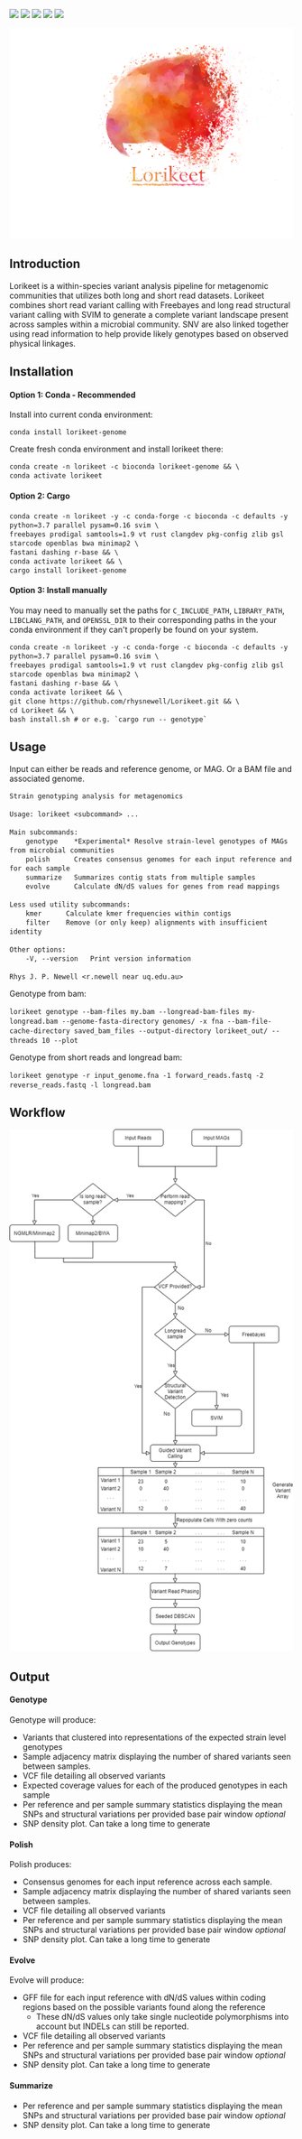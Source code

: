 ![](https://travis-ci.com/rhysnewell/Lorikeet.svg?branch=master)
![](https://anaconda.org/bioconda/lorikeet-genome/badges/license.svg)
![](https://anaconda.org/bioconda/lorikeet-genome/badges/version.svg)
![](https://anaconda.org/bioconda/lorikeet-genome/badges/latest_release_relative_date.svg)
![](https://anaconda.org/bioconda/lorikeet-genome/badges/platforms.svg)


![](docs/images/lorikeet_logo_crop_left.png)

## Introduction

Lorikeet is a within-species variant analysis pipeline for metagenomic communities that utilizes both long and short read datasets.
Lorikeet combines short read variant calling with Freebayes and long read structural variant calling with SVIM to generate a 
complete variant landscape present across samples within a microbial community. SNV are also linked together using read 
information to help provide likely genotypes based on observed physical linkages.

## Installation

#### Option 1: Conda - Recommended

Install into current conda environment:
```
conda install lorikeet-genome
```

Create fresh conda environment and install lorikeet there:
```
conda create -n lorikeet -c bioconda lorikeet-genome && \
conda activate lorikeet
```

#### Option 2: Cargo
```
conda create -n lorikeet -y -c conda-forge -c bioconda -c defaults -y python=3.7 parallel pysam=0.16 svim \ 
freebayes prodigal samtools=1.9 vt rust clangdev pkg-config zlib gsl starcode openblas bwa minimap2 \ 
fastani dashing r-base && \ 
conda activate lorikeet && \ 
cargo install lorikeet-genome
```

#### Option 3: Install manually
You may need to manually set the paths for `C_INCLUDE_PATH`, `LIBRARY_PATH`, `LIBCLANG_PATH`, and `OPENSSL_DIR` to their corresponding
paths in the your conda environment if they can't properly be found on your system.
```
conda create -n lorikeet -y -c conda-forge -c bioconda -c defaults -y python=3.7 parallel pysam=0.16 svim \ 
freebayes prodigal samtools=1.9 vt rust clangdev pkg-config zlib gsl starcode openblas bwa minimap2 \ 
fastani dashing r-base && \ 
conda activate lorikeet && \ 
git clone https://github.com/rhysnewell/Lorikeet.git && \ 
cd Lorikeet && \ 
bash install.sh # or e.g. `cargo run -- genotype`
```


## Usage

Input can either be reads and reference genome, or MAG. Or a BAM file and associated genome.

```
Strain genotyping analysis for metagenomics

Usage: lorikeet <subcommand> ...

Main subcommands:
    genotype    *Experimental* Resolve strain-level genotypes of MAGs from microbial communities
    polish      Creates consensus genomes for each input reference and for each sample
    summarize   Summarizes contig stats from multiple samples
    evolve      Calculate dN/dS values for genes from read mappings

Less used utility subcommands:
    kmer      Calculate kmer frequencies within contigs
    filter    Remove (or only keep) alignments with insufficient identity

Other options:
    -V, --version   Print version information

Rhys J. P. Newell <r.newell near uq.edu.au>
```

Genotype from bam:

`lorikeet genotype --bam-files my.bam --longread-bam-files my-longread.bam --genome-fasta-directory genomes/ -x fna
     --bam-file-cache-directory saved_bam_files --output-directory lorikeet_out/ --threads 10 --plot`

Genotype from short reads and longread bam:

`lorikeet genotype -r input_genome.fna -1 forward_reads.fastq -2 reverse_reads.fastq -l longread.bam`

## Workflow

![](docs/images/Lorikeet-workflow.png)


## Output

#### Genotype 
Genotype will produce:
- Variants that clustered into representations of the expected strain level genotypes
- Sample adjacency matrix displaying the number of shared variants seen between samples.
- VCF file detailing all observed variants
- Expected coverage values for each of the produced genotypes in each sample
- Per reference and per sample summary statistics displaying the mean SNPs and structural
  variations per provided base pair window
*optional*
- SNP density plot. Can take a long time to generate
#### Polish
Polish produces:
- Consensus genomes for each input reference across each sample.
- Sample adjacency matrix displaying the number of shared variants seen between samples.
- VCF file detailing all observed variants
- Per reference and per sample summary statistics displaying the mean SNPs and structural
  variations per provided base pair window
*optional*
- SNP density plot. Can take a long time to generate

#### Evolve
Evolve will produce:
- GFF file for each input reference with dN/dS values within coding regions based on the possible variants 
  found along the reference
    - These dN/dS values only take single nucleotide polymorphisms into account but INDELs can still be reported.
- VCF file detailing all observed variants
- Per reference and per sample summary statistics displaying the mean SNPs and structural
  variations per provided base pair window
*optional*
- SNP density plot. Can take a long time to generate

#### Summarize
- Per reference and per sample summary statistics displaying the mean SNPs and structural
  variations per provided base pair window
*optional*
- SNP density plot. Can take a long time to generate